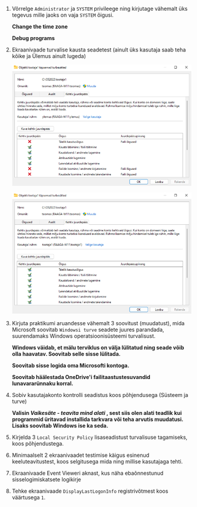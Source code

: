 1. Võrrelge `Administrator` ja `SYSTEM` privileege ning kirjutage vähemalt üks tegevus mille jaoks on vaja `SYSTEM` õigusi.
   
   **Change the time zone**
   
   **Debug programs**
2. Ekraanivaade turvalise kausta seadetest (ainult üks kasutaja saab teha kõike ja Ülemus ainult lugeda)
   
   ![2](turvaline-kaust-ylemus.png)
   
   ![2](turvaline-kaust-tootaja1.png)
3. Kirjuta praktikumi aruandesse vähemalt 3 soovitust (muudatust), mida Microsoft soovitab `Windowsi turve` seadete juures parandada, suurendamaks Windows operatsioonisüsteemi turvalisust.
   
   **Windows väidab, et mälu terviklus on välja lülitatud ning seade võib olla haavatav. Soovitab selle sisse lülitada.**
   
   **Soovitab sisse logida oma Microsofti kontoga.**
   
   **Soovitab häälestada OneDrive'i failitaastustesuvandid lunavararünnaku korral.**
4. Sobiv kasutajakonto kontrolli seadistus koos põhjendusega (Süsteem ja turve)
   
   **Valisin *Vaikesäte - teavita mind alati* , sest siis olen alati teadlik kui programmid üritavad installida tarkvara või teha arvutis muudatusi. Lisaks soovitab Windows ise ka seda.**
5. Kirjelda 3 `Local Security Policy` lisaseadistust turvalisuse tagamiseks, koos põhjendustega.
6. Minimaalselt 2 ekraanivaadet testimise käigus esinenud keeluteavitustest, koos selgitusega mida ning millise kasutajaga tehti.
7. Ekraanivaade Event Vieweri aknast, kus näha ebaõnnestunud sisselogimiskatsete logikirje
8. Tehke ekraanivaade `DisplayLastLogonInfo` registrivõtmest koos väärtusega `1`.